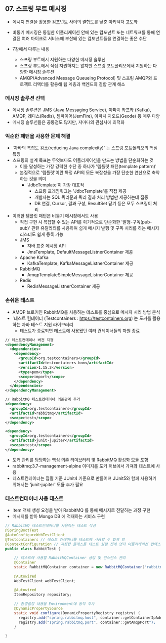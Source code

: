 ## 07. 스프링 부트 메시징

- 메시지 연결을 활용한 컴포넌트 사이의 결합도를 낮춘 아키텍처 고도화
- 비동기 메시징은 동일한 어플리케이션 안에 있는 컴포넌트 또는 네트워크를 통해 연결된 여러 마이크로 서비스에 부산돼 있는 컴포넌트들을 연결하는 좋은 수단

- 7장에서 다루는 내용
  - 스프링 부트에서 지원하는 다양한 메시징 솔루션
  - 스프링 부트에서 직접 지원하지는 않지만 스프링 포트폴리오에서 지원하는 다양한 메시징 솔루션
  - AMQP(Advanced Message Queueing Protocol) 및 스프링 AMQP와 프로젝트 리액터를 활용해 웹 계층과 백엔드의 결합 관계 해소
  
### 메시징 솔루션 선택

- 메시징 솔루션은 JMS (Java Messaging Service), 아파치 카프카 (Kafka), AMQP, 레디스(Redis), 젬파이어(JemFire), 아파치 지오드(Geode) 등 매우 다양
- 메시징 솔루션들은 공통점도 많지만, 저마다의 관심사에 최적화

### 익순한 패턴을 사용한 문제 해결
- '자바의 복잡도 감소(reducing Java complexity)' 는 스프링 포트폴리오의 핵심 특징
- 스프링의 설계 목표는 무엇보다도 어플리케이션을 만드는 방법을 단순화하는 것
  - 이를 달성하는 가장 강력한 수단 중 하나가 '템플릿 패턴(template pattern)'
  - 본질적으로 '템플릿'이란 특정 API의 모든 복잡성을 가장 단순한 연산으로 축약하는 것을 의미
    - 'JdbcTemplate'이 가장 대표적
      - 스프링 프레임워크는 'JdbcTemplate'를 직접 제공 
      - 개발자는 SQL 쿼리문과 쿼리 결과 처리 방법만 제공하는데 집중
      - DB 연결, Cursor, 결과 구성, ResultSet 닫기 등은 모두 스프링이 처리 
- 이러한 템플릿 패턴은 비동기 메시징에서도 사용 
  - 직접 구현 시 복잡할 수 있는 API를 획기적으로 단순화한 '발행-구독(pub-sub)' 관련 유틸리티를 사용하여 쉽게 메시지 발행 및 구독 처리를 하는 메시지 리스너도 쉽게 등록 가능
  - JMS
    - 자바 표준 메시징 API 
    - JmsTemplate, DefaultMessageListnerContainer 제공
  - Apache Kafka
    - KafkaTemplate, KafkaMessageListnerContainer 제공
  - RabbitMQ
    - AmqpTemplateSimpleMessageListnerContainer 제공
  - Redis
    - RedisMessageListnerContainer 제공

### 손쉬운 테스트 
- AMQP 브로커인 RabbitMQ를 사용하는 테스트를 중심으로 메시지 처리 방법 분석 
- '테스트 컨테이너 (Testcontainers : https://testcontainers.org) 는 도커를 활용하는 자바 테스트 지원 라이브러리
  - 테스트가 종료되면 테스트에 사용됐던 여러 컨테이너들의 자원 종료

````xml
// 테스트컨테이너 버전 지정
<dependencyManagement>
  <dependencies>
    <dependency>
      <groupId>org.testcontainers</groupId>
      <artifactId>testcontainers-bom</artifactId>
      <version>1.15.2</version>
      <type>pom</type>
      <scope>import</scope>
    </dependency>
  </dependencies>
</dependencyManagement>
````

````xml
// RabbitMQ 테스트컨테이너 의존관계 추가
<dependency>
  <groupId>org.testcontainers</groupId>
  <artifactId>rabbitmq</artifactId>
  <scope>test</scope>
</dependency>

<dependency>
  <groupId>org.testcontainers</groupId>
  <artifactId>junit-jupiter</artifactId>
  <scope>test</scope>
</dependency>
````
- 도커 관리를 담당하는 핵심 의존 라이브러리 및 RabbitMQ 활성화 모듈 포함 
- rabbitmq:3.7-management-alpine 이미지를 도커 허브에서 가져와 테스트에 사용
- 테스트컨테이너는 집필 기준 JUnit4 기준으로 만들어져 JUnit5와 함께 사용하기 위해서는 'junit-jupiter' 모듈 추가 필요 

### 테스트컨테이너 사용 테스트 

- Item 객체 생성 요청을 받아 RabbitMQ 를 통해 메시지로 전달하는 과정 구현
- 메시지를 받아 Mongo DB 에 적재하는 서비스 구현 

````java
// RabbitMQ 테스트컨테이너를 사용하는 테스트 작성
@SpringBootTest
@AutoConfigureWebTestClient
@Testcontainers // 테스트 컨테이너를 테스트에 사용할 수 있게 함
@ContextConfiguration // 지정한 클래스를 테스트 실행 전에 먼저 어플리케이션 컨텍스트에 로딩
public class RabbitTest {
  
    // 테스트에 사용할 RabbitMQContainer 생성 및 인스턴스 관리
    @Container
    static RabbitMQContainer container = new RabbitMQContainer("rabbitmq:3.7.25-management-alpine");
    
    @Autowired
    WebTestClient webTestClient;
    
    @Autowired
    ItemRepository repository;
    
    // 환경설정 내용을 Environment에 동적 추가
    @DynamicPropertySource
    static void configure(DynamicPropertyRegistry registry) {
      registry.add("spring.rabbitmq.host", container::getContainerIpAddress");
      registry.add("spring.rabbitmq.port", container::getAmqpPort");
    }
    
}
````


